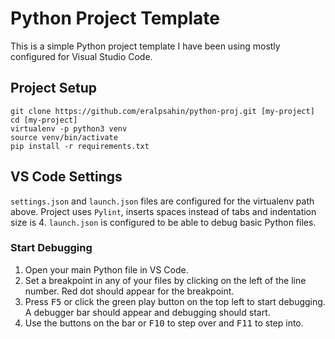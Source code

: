 # Python Project Template

This is a simple Python project template I have been using mostly configured for Visual Studio Code.

## Project Setup
```
git clone https://github.com/eralpsahin/python-proj.git [my-project]
cd [my-project]
virtualenv -p python3 venv
source venv/bin/activate
pip install -r requirements.txt
```



## VS Code Settings
`settings.json` and `launch.json` files are configured for the virtualenv path above. Project uses `Pylint`, inserts spaces instead of tabs and indentation size is 4. `launch.json` is configured to be able to debug basic Python files.

### Start Debugging
1. Open your main Python file in VS Code.
2. Set a breakpoint in any of your files by clicking on the left of the line number. Red dot should appear for the breakpoint.
3. Press <kbd>F5</kbd> or click the green play button on the top left to start debugging. A debugger bar should appear and debugging should start.
4. Use the buttons on the bar or <kbd>F10</kbd> to step over and <kbd>F11</kbd> to step into.
